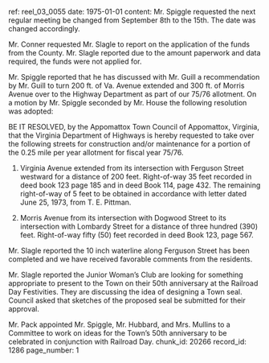 ref: reel_03_0055
date: 1975-01-01
content: Mr. Spiggle requested the next regular meeting be changed from September 8th to the 15th. The date was changed accordingly.

Mr. Conner requested Mr. Slagle to report on the application of the funds from the County. Mr. Slagle reported due to the amount paperwork and data required, the funds were not applied for.

Mr. Spiggle reported that he has discussed with Mr. Guill a recommendation by Mr. Guill to turn 200 ft. of Va. Avenue extended and 300 ft. of Morris Avenue over to the Highway Department as part of our 75/76 allotment. On a motion by Mr. Spiggle seconded by Mr. House the following resolution was adopted:

BE IT RESOLVED, by the Appomattox Town Council of Appomattox, Virginia, that the Virginia Department of Highways is hereby requested to take over the following streets for construction and/or maintenance for a portion of the 0.25 mile per year allotment for fiscal year 75/76.

1. Virginia Avenue extended from its intersection with Ferguson Street westward for a distance of 200 feet. Right-of-way 35 feet recorded in deed book 123 page 185 and in deed Book 114, page 432. The remaining right-of-way of 5 feet to be obtained in accordance with letter dated June 25, 1973, from T. E. Pittman.

2. Morris Avenue from its intersection with Dogwood Street to its intersection with Lombardy Street for a distance of three hundred (390) feet. Right-of-way fifty (50) feet recorded in deed Book 123, page 567.

Mr. Slagle reported the 10 inch waterline along Ferguson Street has been completed and we have received favorable comments from the residents.

Mr. Slagle reported the Junior Woman’s Club are looking for something appropriate to present to the Town on their 50th anniversary at the Railroad Day Festivities. They are discussing the idea of designing a Town seal. Council asked that sketches of the proposed seal be submitted for their approval.

Mr. Pack appointed Mr. Spiggle, Mr. Hubbard, and Mrs. Mullins to a Committee to work on ideas for the Town’s 50th anniversary to be celebrated in conjunction with Railroad Day.
chunk_id: 20266
record_id: 1286
page_number: 1

